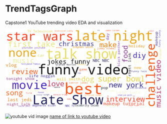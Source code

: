 # TrendTagsGraph
Capstone1 YouTube trending video EDA and visualization

![wordcloud all tags](https://github.com/truejimfrank/TrendTagsGraph/blob/master/images/wc_all_standardstop_r.png)

![youtube vid image](https://i.ytimg.com/vi/1CR0QmCaMTs/maxresdefault.jpg)
[name of link to youtube video](https://www.youtube.com/watch?v=1CR0QmCaMTs)
